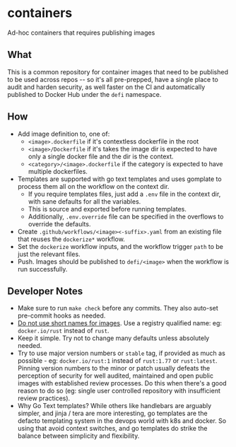 # containers

Ad-hoc containers that requires publishing images

## What

This is a common repository for container images that need to be published to be used across repos -- so it's all pre-prepped, have a single place to audit and harden security, as well faster on the CI and automatically published to Docker Hub under the `defi` namespace.

## How

- Add image definition to, one of:
  - `<image>.dockerfile` if it's contextless dockerfile in the root
  - `<image>/Dockerfile` if it's takes the image dir is expected to have only a single docker file and the dir is the context.
  - `<category>/<image>.dockerfile` if the category is expected to have multiple dockerfiles.
- Templates are supported with go text templates and uses gomplate to process them all on the workflow on the context dir.
  - If you require templates files, just add a `.env` file in the context dir, with sane defaults for all the variables.
  - This is source and exported before running templates.
  - Additionally, `.env.override` file can be specified in the overflows to override the defaults.
- Create `.github/workflows/<image><-suffix>.yaml` from an existing file that reuses the `dockerize*` workflow.
- Set the `dockerize` workflow inputs, and the workflow trigger `path` to be just the relevant files.
- Push. Images should be published to `defi/<image>` when the workflow is run successfully.

## Developer Notes

- Make sure to run `make check` before any commits. They also auto-set pre-commit hooks as needed.
- [Do not use short names for images](https://www.redhat.com/sysadmin/container-image-short-names). Use a registry qualified name: eg: `docker.io/rust` instead of `rust`.
- Keep it simple. Try not to change many defaults unless absolutely needed.
- Try to use major version numbers or `stable` tag, if provided as much as possible - eg: `docker.io/rust:1` instead of `rust:1.77` or `rust:latest`. Pinning version numbers to the minor or patch usually defeats the perception of security for well audited, maintained and open public images with established review processes. Do this when there's a good reason to do so (eg: single user controlled repository with insufficient review practices).
- Why Go Text templates? While others like handlebars are arguably simpler, and jinja / tera are more interesting, go templates are the defacto templating system in the devops world with k8s and docker. So using that avoid context switches, and go templates do strike the balance between simplicity and flexibility.
